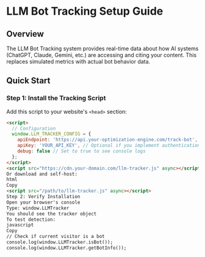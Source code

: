 # LLM Bot Tracking Setup Guide

## Overview

The LLM Bot Tracking system provides real-time data about how AI systems (ChatGPT, Claude, Gemini, etc.) are accessing and citing your content. This replaces simulated metrics with actual bot behavior data.

## Quick Start

### Step 1: Install the Tracking Script

Add this script to your website's `<head>` section:

```html
<script>
  // Configuration
  window.LLM_TRACKER_CONFIG = {
    apiEndpoint: 'https://api.your-optimization-engine.com/track-bot',
    apiKey: 'YOUR_API_KEY', // Optional if you implement authentication
    debug: false // Set to true to see console logs
  };
</script>
<script src="https://cdn.your-domain.com/llm-tracker.js" async></script>
Or download and self-host:
html
Copy
<script src="/path/to/llm-tracker.js" async></script>
Step 2: Verify Installation
Open your browser's console
Type: window.LLMTracker
You should see the tracker object
To test detection:
javascript
Copy
// Check if current visitor is a bot
console.log(window.LLMTracker.isBot());
console.log(window.LLMTracker.getBotInfo());
